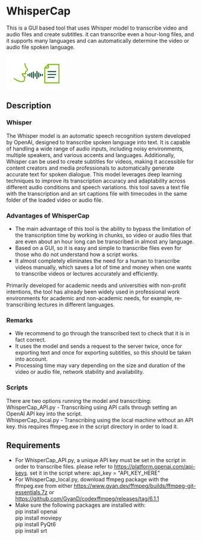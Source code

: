 

# WhisperCap
This is a GUI based tool that uses Whisper model to transcribe video and audio files and create subtitles. it can transcribe even a hour-long files, and it supports many languages and can automatically determine the video or audio file spoken language.

<p align="left">
  <img src="/speech2text.png" alt="Alt text for image1" width="155"/>
</p>

## Description
### Whisper
The Whisper model is an automatic speech recognition system developed by OpenAI, designed to transcribe spoken language into text. It is capable of handling a wide range of audio inputs, including noisy environments, multiple speakers, and various accents and languages. Additionally, Whisper can be used to create subtitles for videos, making it accessible for content creators and media professionals to automatically generate accurate text for spoken dialogue. This model leverages deep learning techniques to improve its transcription accuracy and adaptability across different audio conditions and speech variations. this tool saves a text file with the transcription and an srt captions file with timecodes in the same folder of the loaded video or audio file.   

### Advantages of WhisperCap
* The main advantage of this tool is the ability to bypass the limitation of the transcription time by working in chunks, so video or audio files that are even about an hour long can be transcribed in almost any language.
* Based on a GUI, so it is easy and simple to transcribe files even for those who do not understand how a script works.
* It almost completely eliminates the need for a human to transcribe videos manually, which saves a lot of time and money when one wants to transcribe videos or lectures accurately and efficiently. 

Primarily developed for academic needs and universities with non-profit intentions, the tool has already been widely used in professional work environments for academic and non-academic needs, for example, re-transcribing lectures in different languages.   

### Remarks
* We recommend to go through the transcribed text to check that it is in fact correct.      
* It uses the model and sends a request to the server twice, once for exporting text and once for exporting subtitles, so this should be taken into account.
* Processing time may vary depending on the size and duration of the video or audio file, network stability and availability.
   
### Scripts
There are two options running the model and transcribing:    
WhisperCap_API.py - Transcribing using API calls through setting an OpenAI API key into the script.   
WhisperCap_local.py - Transcribing using the local machine without an API key. this requires ffmpeg.exe in the script directory in order to load it.   
   
## Requirements
* For WhisperCap_API.py, a unique API key must be set in the script in order to transcribe files. please refer to https://platform.openai.com/api-keys.
set it in the script where: api_key = "API_KEY_HERE"   
* For WhisperCap_local.py, download ffmpeg package with the ffmpeg.exe from either https://www.gyan.dev/ffmpeg/builds/ffmpeg-git-essentials.7z or https://github.com/GyanD/codexffmpeg/releases/tag/6.1.1   
* Make sure the following packages are installed with:   
pip install openai   
pip install moviepy   
pip install PyQt6   
pip install srt

